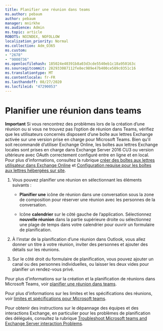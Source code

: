 ```yaml
---
title: Planifier une réunion dans teams
ms.author: pebaum
author: pebaum
manager: mnirkhe
ms.audience: Admin
ms.topic: article
ROBOTS: NOINDEX, NOFOLLOW
localization_priority: Normal
ms.collection: Adm_O365
ms.custom:
- "2678"
- "9000736"
ms.openlocfilehash: 185024e40391b8a03d3cde5540eb1c18a950163c
ms.sourcegitcommit: 282933087112fe8ec989e47b400ce589c0351c16
ms.translationtype: MT
ms.contentlocale: fr-FR
ms.lasthandoff: 08/27/2020
ms.locfileid: "47290053"
---
```

# <a name="schedule-a-meeting-in-teams"></a>Planifier une réunion dans teams

**Important** Si vous rencontrez des problèmes lors de la création d’une réunion ou si vous ne trouvez pas l’option de réunion dans Teams, vérifiez que les utilisateurs concernés disposent d’une boîte aux lettres Exchange activée sur une version prise en charge pour Microsoft Teams. Bien qu’il soit recommandé d’utiliser Exchange Online, les boîtes aux lettres Exchange locales sont prises en charge dans Exchange Server 2016 CU3 ou version ultérieure avec OAuth correctement configuré entre en ligne et en local. Pour plus d’informations, consultez la rubrique [créer des boîtes aux lettres utilisateur dans Exchange Online](https://docs.microsoft.com/exchange/recipients-in-exchange-online/create-user-mailboxes) et [Configuration requise pour les boîtes aux lettres hébergées sur site](https://docs.microsoft.com/microsoftteams/exchange-teams-interact#requirements-for-mailboxes-hosted-on-premises). 

1. Vous pouvez planifier une réunion en sélectionnant les éléments suivants :

    - **Planifier une** icône de réunion dans une conversation sous la zone de composition pour réserver une réunion avec les personnes de la conversation.

    - Icône **calendrier** sur le côté gauche de l’application. Sélectionnez **nouvelle réunion** dans la partie supérieure droite ou sélectionnez une plage de temps dans votre calendrier pour ouvrir un formulaire de planification.

2. À l’instar de la planification d’une réunion dans Outlook, vous allez donner un titre à votre réunion, inviter des personnes et ajouter des détails sur les réunions.

3. Sur le côté droit du formulaire de planification, vous pouvez ajouter un canal ou des personnes individuelles, ou laisser les deux vides pour planifier un rendez-vous privé.

Pour plus d’informations sur la création et la planification de réunions dans Microsoft Teams, voir [planifier une réunion dans teams](https://support.office.com/article/Schedule-a-meeting-in-Teams-943507a9-8583-4c58-b5d2-8ec8265e04e5).

Pour plus d’informations sur les limites et les spécifications des réunions, voir [limites et spécifications pour Microsoft teams](https://docs.microsoft.com/microsoftteams/limits-specifications-teams#meetings-and-calls).

Pour obtenir des instructions sur le dépannage des équipes et des interactions Exchange, en particulier pour les problèmes de planification des délégués, consultez la rubrique [Troubleshoot Microsoft teams and Exchange Server interaction Problems](https://docs.microsoft.com/microsoftteams/troubleshoot/known-issues/teams-exchange-interaction-issue).